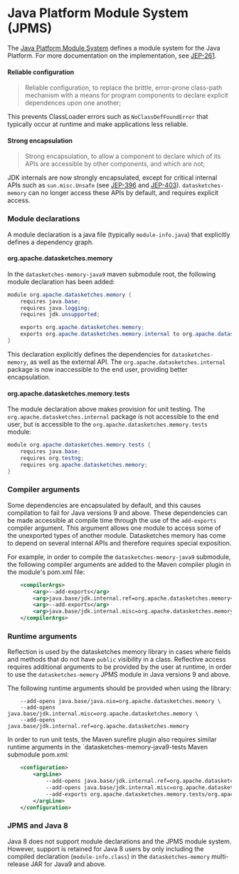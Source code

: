 # Java Platform Module System (JPMS)

The [Java Platform Module System](https://openjdk.java.net/projects/jigsaw/spec/) defines a module system for the Java
Platform. For more documentation on the implementation, see [JEP-261](https://openjdk.java.net/jeps/261).

#### Reliable configuration 

> Reliable configuration, to replace the brittle, error-prone class-path mechanism with a means for program components 
> to declare explicit dependences upon one another;

This prevents ClassLoader errors such as `NoClassDefFoundError` that typically occur at runtime and make applications
less reliable.

#### Strong encapsulation

> Strong encapsulation, to allow a component to declare which of its APIs are accessible by other components, and which
> are not;

JDK internals are now strongly encapsulated, except for critical internal APIs such as `sun.misc.Unsafe`
(see [JEP-396](https://openjdk.java.net/jeps/396) and [JEP-403](https://openjdk.java.net/jeps/403)).
`datasketches-memory` can no longer access these APIs by default, and requires explicit access.

### Module declarations

A module declaration is a java file (typically `module-info.java`) that explicitly defines a dependency graph.

#### org.apache.datasketches.memory

In the `datasketches-memory-java9` maven submodule root, the following module declaration has been added:

```java
module org.apache.datasketches.memory {
    requires java.base;
    requires java.logging;
    requires jdk.unsupported;

    exports org.apache.datasketches.memory;
    exports org.apache.datasketches.memory.internal to org.apache.datasketches.memory.tests;
}
```

This declaration explicitly defines the dependencies for `datasketches-memory`, as well as the external API.
The `org.apache.datasketches.internal` package is now inaccessible to the end user, providing better encapsulation. 

#### org.apache.datasketches.memory.tests

The module declaration above makes provision for unit testing.  The `org.apache.datasketches.internal` package is not
accessible to the end user, but is accessible to the `org.apache.datasketches.memory.tests` module:

```java
module org.apache.datasketches.memory.tests {
    requires java.base;
    requires org.testng;
    requires org.apache.datasketches.memory;
}
```

### Compiler arguments

Some dependencies are encapsulated by default, and this causes compilation to fail for Java versions 9 and above.
These dependencies can be made accessible at compile time through the use of the `add-exports` compiler argument.
This argument allows one module to access some of the unexported types of another module.  Datasketches memory has come
to depend on several internal APIs and therefore requires special exposition.

For example, in order to compile the `datasketches-memory-java9` submodule, the following compiler arguments are added
to the Maven compiler plugin in the module's pom.xml file:

```xml
    <compilerArgs>
        <arg>--add-exports</arg>
        <arg>java.base/jdk.internal.ref=org.apache.datasketches.memory</arg>
        <arg>--add-exports</arg>
        <arg>java.base/jdk.internal.misc=org.apache.datasketches.memory</arg>
    </compilerArgs>
```

### Runtime arguments

Reflection is used by the datasketches memory library in cases where fields and methods that do not have `public` visibility
in a class.  Reflective access requires additional arguments to be provided by the user at runtime, in order to use the 
`datasketches-memory` JPMS module in Java versions 9 and above.

The following runtime arguments should be provided when using the library:
```shell
    --add-opens java.base/java.nio=org.apache.datasketches.memory \
    --add-opens java.base/jdk.internal.misc=org.apache.datasketches.memory \
    --add-opens java.base/jdk.internal.ref=org.apache.datasketches.memory
```

In order to run unit tests, the Maven surefire plugin also requires similar runtime arguments in the
`datasketches-memory-java9-tests Maven submodule pom.xml:

```xml
    <configuration>
        <argLine>
            --add-opens java.base/jdk.internal.ref=org.apache.datasketches.memory
            --add-opens java.base/jdk.internal.misc=org.apache.datasketches.memory
            --add-exports org.apache.datasketches.memory.tests/org.apache.datasketches.memory.test=org.testng
        </argLine>
    </configuration>
```

### JPMS and Java 8

Java 8 does not support module declarations and the JPMS module system.
However, support is retained for Java 8 users by only including the compiled declaration (`module-info.class`)
in the `datasketches-memory` multi-release JAR for Java9 and above.
